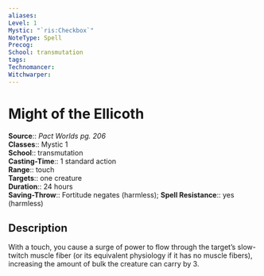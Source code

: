 ```yaml
---
aliases: 
Level: 1
Mystic: "`ris:Checkbox`"
NoteType: Spell
Precog: 
School: transmutation 
tags: 
Technomancer: 
Witchwarper: 
---
```


# Might of the Ellicoth

**Source**:: _Pact Worlds pg. 206_  
**Classes**:: Mystic 1  
**School**:: transmutation  
**Casting-Time**:: 1 standard action  
**Range**:: touch  
**Targets**:: one creature  
**Duration**:: 24 hours  
**Saving-Throw**:: Fortitude negates (harmless);
**Spell Resistance**:: yes (harmless)

## Description

With a touch, you cause a surge of power to flow through the target’s slow-twitch muscle fiber (or its equivalent physiology if it has no muscle fibers), increasing the amount of bulk the creature can carry by 3.
